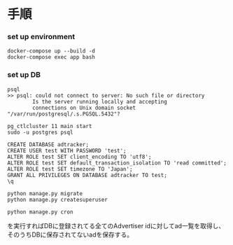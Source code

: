 # 手順

### set up environment
```
docker-compose up --build -d
docker-compose exec app bash
```

### set up DB
```
psql
>> psql: could not connect to server: No such file or directory
        Is the server running locally and accepting
        connections on Unix domain socket "/var/run/postgresql/.s.PGSQL.5432"?

pg_ctlcluster 11 main start
sudo -u postgres psql

CREATE DATABASE adtracker;
CREATE USER test WITH PASSWORD 'test';
ALTER ROLE test SET client_encoding TO 'utf8';
ALTER ROLE test SET default_transaction_isolation TO 'read committed';
ALTER ROLE test SET timezone TO 'Japan';
GRANT ALL PRIVILEGES ON DATABASE adtracker TO test;
\q
```

```
python manage.py migrate
python manage.py createsuperuser
```

```
python manage.py cron
```
を実行すればDBに登録されてる全てのAdvertiser idに対してad一覧を取得し、そのうちDBに保存されてないadを保存する。
